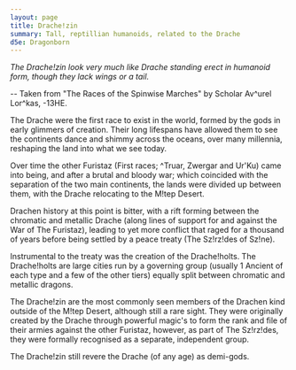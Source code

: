 ```yaml
---
layout: page
title: Drache!zin
summary: Tall, reptillian humanoids, related to the Drache
d5e: Dragonborn
---
```


<em>The Drache!zin look very much like Drache standing erect in humanoid form, though they lack wings or a tail.</em>

-- Taken from "The Races of the Spinwise Marches" by Scholar Av^urel Lor^kas, -13HE.

The Drache were the first race to exist in the world, formed by the gods in early glimmers of creation. Their long lifespans have allowed them to see the continents dance and shimmy across the oceans, over many millennia, reshaping the land into what we see today. 


Over time the other Furistaz (First races; ^Truar, Zwergar and Ur'Ku) came into being, and after a brutal and bloody war; which coincided with the separation of the two main continents, the lands were divided up between them, with the Drache relocating to the M!tep Desert.

Drachen history at this point is bitter, with a rift forming between the chromatic and metallic Drache (along lines of support for and against the War of The Furistaz), leading to yet more conflict that raged for a thousand of years before being settled by a peace treaty (The Sz!rz!des of Sz!ne).

Instrumental to the treaty was the creation of the Drache!holts. The Drache!holts are large cities run by a governing group (usually 1 Ancient of each type and a few of the other tiers) equally split between chromatic and metallic dragons.

The Drache!zin are the most commonly seen members of the Drachen kind outside of the M!tep Desert, although still a rare sight. They were originally created by the Drache through powerful magic's to form the rank and file of their armies against the other Furistaz, however, as part of The Sz!rz!des, they were formally recognised as a separate, independent group.

The Drache!zin still revere the Drache (of any age) as demi-gods.



